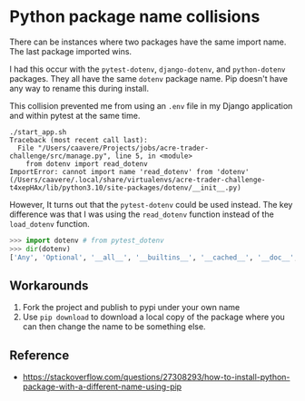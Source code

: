 # Python package name collisions

There can be instances where two packages have the same import name.  The last package imported wins.

I had this occur with the `pytest-dotenv`, `django-dotenv`, and `python-dotenv` packages.  They all have the same `dotenv` package name.  Pip doesn't have any way to rename this during install.

This collision prevented me from using an `.env` file in my Django application and within pytest at the same time.

```shell
./start_app.sh 
Traceback (most recent call last):
  File "/Users/caavere/Projects/jobs/acre-trader-challenge/src/manage.py", line 5, in <module>
    from dotenv import read_dotenv
ImportError: cannot import name 'read_dotenv' from 'dotenv' (/Users/caavere/.local/share/virtualenvs/acre-trader-challenge-t4xepHAx/lib/python3.10/site-packages/dotenv/__init__.py)
```

However, It turns out that the `pytest-dotenv` could be used instead.  The key difference was that I was using the `read_dotenv` function instead of the `load_dotenv` function.

```python
>>> import dotenv # from pytest_dotenv
>>> dir(dotenv)
['Any', 'Optional', '__all__', '__builtins__', '__cached__', '__doc__', '__file__', '__loader__', '__name__', '__package__', '__path__', '__spec__', 'dotenv_values', 'find_dotenv', 'get_cli_string', 'get_key', 'load_dotenv', 'load_ipython_extension', 'main', 'parser', 'set_key', 'unset_key', 'variables']
```

## Workarounds
1. Fork the project and publish to pypi under your own name
2. Use `pip download` to download a local copy of the package where you can then change the name to be something else.

## Reference
- https://stackoverflow.com/questions/27308293/how-to-install-python-package-with-a-different-name-using-pip

